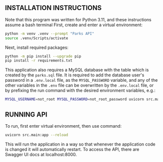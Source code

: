 ## INSTALLATION INSTRUCTIONS
Note that this program was written for Python 3.11, and these instructions assume a bash terminal
First, create and enter a virtual environment:
```bash
python -m venv .venv --prompt "Parks API"
source .venv/Scripts/activate
```

Next, install required packages:
```bash
python -m pip install --upgrade pip
pip install -r requirements.txt
```

This application also requires a MySQL database with the table which is created by the `parks.sql` file. It is required to add the database user's password in a `.env.local` file, as the `MYSQL_PASSWORD` variable, and any of the other variables in the `.env` file can be overwritten by the `.env.local` file, or by prefixing the run command with the desired environment variables, e.g.:
```bash
MYSQL_USERNAME=not_root MYSQL_PASSWORD=not_root_password uvicorn src.main:app --reload
```

## RUNNING API
To run, first enter virtual environment, then use command:
```bash
uvicorn src.main:app --reload
```
This will run the application in a way so that whenever the application code is changed it will automatically restart. To access the API, there are Swagger UI docs at localhost:8000.